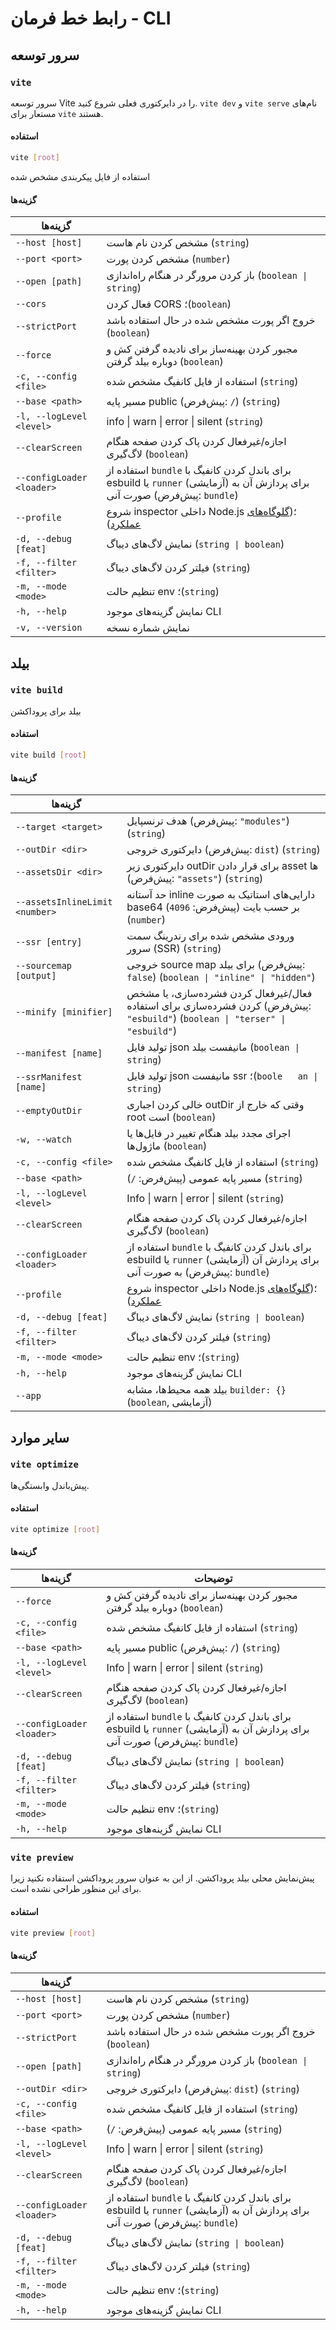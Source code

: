 # رابط خط فرمان - CLI

## سرور توسعه

### `vite`

سرور توسعه Vite را در دایرکتوری فعلی شروع کنید. `vite dev` و `vite serve` نام‌های مستعار برای `vite` هستند.

#### استفاده

```bash
vite [root]
```

استفاده از فایل پیکربندی مشخص شده

#### گزینه‌ها

| گزینه‌ها                    |                                                                                                                |
| --------------------------- | -------------------------------------------------------------------------------------------------------------- |
| `‎--host [host]`            | مشخص کردن نام هاست (`string`)                                                                                  |
| `‎--port <port>‎`           | مشخص کردن پورت (`number`)                                                                                      |
| `‎--open [path]‎`           | باز کردن مرورگر در هنگام راه‌اندازی (`boolean \| string`)                                                                  |
| `‎--cors`                   | فعال کردن CORS ؛(`boolean`)                                                                                   |
| `‎--strictPort`             | خروج اگر پورت مشخص شده در حال استفاده باشد (`boolean`)                                                         |
| `‎--force`                | مجبور کردن بهینه‌ساز برای نادیده گرفتن کش و دوباره بیلد گرفتن (`boolean`)                                      |
| `‎-c, --config <file>‎`     | استفاده از فایل کانفیگ مشخص شده (`string`)                                                                     |
| `‎--base <path>‎`           | مسیر پایه public (پیش‌فرض: `/`) (`string`)                                                                     |
| `‎-l, --logLevel <level>‎`  | info \| warn \| error \| silent (`string`)                                                                     |
| `‎--clearScreen`            | اجازه/غیرفعال کردن پاک کردن صفحه هنگام لاگ‌گیری (`boolean`)                                                    |
| `‎--configLoader <loader>‎` | استفاده از `bundle` برای باندل کردن کانفیگ با esbuild یا `runner` (آزمایشی) برای پردازش آن به صورت آنی (پیش‌فرض: `bundle`) |
| `‎--profile`                | شروع inspector داخلی Node.js ؛([گلوگاه‌های عملکرد](/guide/troubleshooting#performance-bottlenecks))     |
| `‎-d, --debug [feat]‎`      | نمایش لاگ‌های دیباگ (`string \| boolean`)                                                                      |
| `‎-f, --filter <filter>‎`   | فیلتر کردن لاگ‌های دیباگ (`string`)                                                                            |
| `‎-m, --mode <mode>‎`       | تنظیم حالت env ؛(`string`)                                                                                    |
| `‎-h, --help`               | نمایش گزینه‌های موجود CLI                                                                                      |
| `‎-v, --version`            | نمایش شماره نسخه                                                                                               |

## بیلد

### `vite build`

بیلد برای پروداکشن

#### استفاده

```bash
vite build [root]
```

#### گزینه‌ها

| گزینه‌ها                         |                                                                                                                        |
| -------------------------------- | ---------------------------------------------------------------------------------------------------------------------- |
| `‎--target <target>‎`            | هدف ترنسپایل (پیش‌فرض: `"modules"`) (`string`)                                                                         |
| `‎--outDir <dir>‎`               | دایرکتوری خروجی (پیش‌فرض: `dist`) (`string`)                                                                           |
| `‎--assetsDir <dir>‎`            | دایرکتوری زیر outDir برای قرار دادن asset ها (پیش‌فرض: `"assets"`) (`string`)                                          |
| `‎--assetsInlineLimit <number>‎` | حد آستانه inline دارایی‌های استاتیک به صورت base64 بر حسب بایت (پیش‌فرض: `4096`) (`number`)                            |
| `‎--ssr [entry]‎`                | ورودی مشخص شده برای رندرینگ سمت سرور (SSR) (`string`)                                                             |
| `‎--sourcemap [output]‎`         | خروجی source map برای بیلد (پیش‌فرض: `false`) (`boolean \| "inline" \| "hidden"`)                                    |
| `‎--minify [minifier]‎`          | فعال/غیرفعال کردن فشرده‌سازی، یا مشخص کردن فشرده‌سازی برای استفاده (پیش‌فرض: `"esbuild"`) (`boolean \| "terser" \| "esbuild"`)    |
| `‎--manifest [name]‎`            | تولید فایل json مانیفست بیلد (`boolean \| string`)                                                                     |
| `‎--ssrManifest [name]‎`         | تولید فایل json مانیفست ssr ؛(`boole   an \| string`)                                                                     |
| `‎--emptyOutDir‎`                | خالی کردن اجباری outDir وقتی که خارج از root است (`boolean`)                                                           |
| `‎-w, --watch`                   | اجرای مجدد بیلد هنگام تغییر در فایل‌ها یا ماژول‌ها (`boolean`)                                                                 |
| `‎-c, --config <file>‎`          | استفاده از فایل کانفیگ مشخص شده (`string`)                                                                             |
| `‎--base <path>‎`                | مسیر پایه عمومی (پیش‌فرض: `/`) (`string`)                                                                              |
| `‎-l, --logLevel <level>‎`       | Info \| warn \| error \| silent (`string`)                                                                             |
| `‎--clearScreen`                 | اجازه/غیرفعال کردن پاک کردن صفحه هنگام لاگ‌گیری (`boolean`)                                                            |
| `‎--configLoader <loader>‎`      | استفاده از `bundle` برای باندل کردن کانفیگ با esbuild یا `runner` (آزمایشی) برای پردازش آن به صورت آنی (پیش‌فرض: `bundle`) |
| `‎--profile`               | شروع inspector داخلی Node.js ؛([گلوگاه‌های عملکرد](/guide/troubleshooting#performance-bottlenecks))    |
| `‎-d, --debug [feat]‎`           | نمایش لاگ‌های دیباگ (`string \| boolean`)                                                                              |
| `‎-f, --filter <filter>‎`        | فیلتر کردن لاگ‌های دیباگ (`string`)                                                                                    |
| `‎-m, --mode <mode>‎`            | تنظیم حالت env ؛(`string`)                                                                                             |
| `‎-h, --help`                    | نمایش گزینه‌های موجود CLI                                                                                              |
| `‎--app`                         | بیلد همه محیط‌ها، مشابه `builder: {}` (`boolean`, آزمایشی)                                                |

## سایر موارد

### `vite optimize`

پیش‌باندل وابستگی‌ها.

#### استفاده

```bash
vite optimize [root]
```

#### گزینه‌ها

| گزینه‌ها                    |                                                      توضیحات                                                                   |
| --------------------------- | ------------------------------------------------------------------------------------------------------------------------------ |
| `‎--force`                  | مجبور کردن بهینه‌ساز برای نادیده گرفتن کش و دوباره بیلد گرفتن (`boolean`)                                                      |
| `‎-c, --config <file>‎`     | استفاده از فایل کانفیگ مشخص شده (`string`)                                                                                     |
| `‎--base <path>‎`           | مسیر پایه public (پیش‌فرض: `/`) (`string`)                                                                                     |
| `‎-l, --logLevel <level>‎`  | Info \| warn \| error \| silent (`string`)                                                                                     |
| `‎--clearScreen`            | اجازه/غیرفعال کردن پاک کردن صفحه هنگام لاگ‌گیری (`boolean`)                                                                    |
| `‎--configLoader <loader>‎` | استفاده از `bundle` برای باندل کردن کانفیگ با esbuild یا `runner` (آزمایشی) برای پردازش آن به صورت آنی (پیش‌فرض: `bundle`) |
| `‎-d, --debug [feat]‎`      | نمایش لاگ‌های دیباگ (`string \| boolean`)                                                                                      |
| `‎-f, --filter <filter>‎`   | فیلتر کردن لاگ‌های دیباگ (`string`)                                                                                            |
| `‎-m, --mode <mode>‎`       | تنظیم حالت env ؛(`string`)                                                                                                     |
| `‎-h, --help`               | نمایش گزینه‌های موجود CLI                                                                                                      |

### `vite preview`

پیش‌نمایش محلی بیلد پروداکشن. از این به عنوان سرور پروداکشن استفاده نکنید زیرا برای این منظور طراحی نشده است.

#### استفاده

```bash
vite preview [root]
```

#### گزینه‌ها

| گزینه‌ها                    |                                                                                                                               |
| --------------------------- | ----------------------------------------------------------------------------------------------------------------------------- |
| `‎--host [host]`            | مشخص کردن نام هاست (`string`)                                                                                                 |
| `‎--port <port>‎`           | مشخص کردن پورت (`number`)                                                                                                     |
| `‎--strictPort`             | خروج اگر پورت مشخص شده در حال استفاده باشد (`boolean`)                                                                        |
| `‎--open [path]‎`           | باز کردن مرورگر در هنگام راه‌اندازی (`boolean \| string`)                                                                                                                                |
| `‎--outDir <dir>‎`          | دایرکتوری خروجی (پیش‌فرض: `dist`) (`string`)                                                                                  |
| `‎-c, --config <file>‎`     | استفاده از فایل کانفیگ مشخص شده (`string`)                                                                                    |
| `‎--base <path>‎`           | مسیر پایه عمومی (پیش‌فرض: `/`) (`string`)                                                                                     |
| `‎-l, --logLevel <level>‎`  | Info \| warn \| error \| silent (`string`)                                                                                    |
| `‎--clearScreen`            | اجازه/غیرفعال کردن پاک کردن صفحه هنگام لاگ‌گیری (`boolean`)                                                                   |
| `‎--configLoader <loader>‎` | استفاده از `bundle` برای باندل کردن کانفیگ با esbuild یا `runner` (آزمایشی) برای پردازش آن به صورت آنی (پیش‌فرض: `bundle`) |
| `‎-d, --debug [feat]‎`      | نمایش لاگ‌های دیباگ (`string \| boolean`)                                                                                     |
| `‎-f, --filter <filter>‎`   | فیلتر کردن لاگ‌های دیباگ (`string`)                                                                                           |
| `‎-m, --mode <mode>‎`       | تنظیم حالت env ؛(`string`)                                                                                                    |
| `‎-h, --help`               | نمایش گزینه‌های موجود CLI                                                                                                     |
